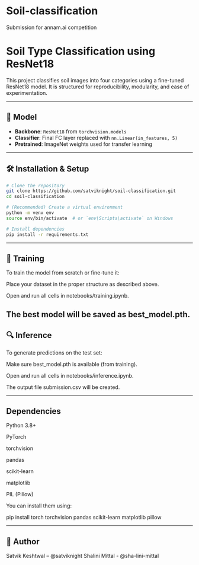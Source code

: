 # Soil-classification
Submission for annam.ai competition
# Soil Type Classification using ResNet18

This project classifies soil images into four categories using a fine-tuned ResNet18 model. It is structured for reproducibility, modularity, and ease of experimentation.

---

## 🧠 Model

- **Backbone**: `ResNet18` from `torchvision.models`
- **Classifier**: Final FC layer replaced with `nn.Linear(in_features, 5)`
- **Pretrained**: ImageNet weights used for transfer learning


---



## 🛠️ Installation & Setup

```bash
# Clone the repository
git clone https://github.com/satviknight/soil-classification.git
cd soil-classification

# (Recommended) Create a virtual environment
python -m venv env
source env/bin/activate  # or `env\Scripts\activate` on Windows

# Install dependencies
pip install -r requirements.txt
```
---

## 🚀 Training
To train the model from scratch or fine-tune it:

Place your dataset in the proper structure as described above.

Open and run all cells in notebooks/training.ipynb.

The best model will be saved as best_model.pth.
---

## 🔍 Inference
To generate predictions on the test set:

Make sure best_model.pth is available (from training).

Open and run all cells in notebooks/inference.ipynb.

The output file submission.csv will be created.

---

 ## Dependencies
Python 3.8+

PyTorch

torchvision

pandas

scikit-learn

matplotlib

PIL (Pillow)

You can install them using:

pip install torch torchvision pandas scikit-learn matplotlib pillow

---

## 👤 Author
Satvik Keshtwal – @satviknight          Shalini Mittal - @sha-lini-mittal
